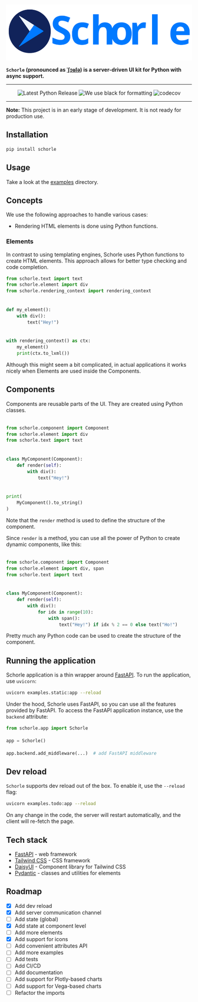 <p align="center">
    <img src="https://raw.githubusercontent.com/renardeinside/schorle/main/raw/with_text.svg" class="align-center" height="150" alt="logo" />
</p>

**`Schorle` (pronounced as [ˈʃɔʁlə](https://en.wikipedia.org/wiki/Schorle)) is a server-driven UI kit for Python with
async support.**

---

<p align="center">
    <a href="https://pypi.org/project/schorle/" style="text-decoration: none">
        <img src="https://img.shields.io/pypi/v/schorle?color=green&amp;style=for-the-badge" alt="Latest Python Release"/>
    </a>
    <img src="https://img.shields.io/badge/code%20style-black-000000.svg?style=for-the-badge" alt="We use black for formatting"/>
    <a href="https://codecov.io/gh/renardeinside/schorle"  style="text-decoration: none">
        <img src="https://img.shields.io/codecov/c/gh/renardeinside/schorle?style=for-the-badge"
             alt="codecov"/>
    </a>
</p>

---

**Note:** This project is in an early stage of development. It is not ready for production use.

## Installation

```bash
pip install schorle
```

## Usage

Take a look at the [examples](examples) directory.

## Concepts

We use the following approaches to handle various cases:

- Rendering HTML elements is done using Python functions.

### Elements

In contrast to using templating engines, Schorle uses Python functions to create HTML elements.
This approach allows for better type checking and code completion.

```python
from schorle.text import text
from schorle.element import div
from schorle.rendering_context import rendering_context


def my_element():
    with div():
        text("Hey!")


with rendering_context() as ctx:
    my_element()
    print(ctx.to_lxml())
```

Although this might seem a bit complicated, in actual applications it works nicely when Elements are used inside the
Components.

## Components

Components are reusable parts of the UI. They are created using Python classes.

```python

from schorle.component import Component
from schorle.element import div
from schorle.text import text


class MyComponent(Component):
    def render(self):
        with div():
            text("Hey!")


print(
    MyComponent().to_string()
)
```

Note that the `render` method is used to define the structure of the component.

Since `render` is a method, you can use all the power of Python to create dynamic components, like this:

```python

from schorle.component import Component
from schorle.element import div, span
from schorle.text import text


class MyComponent(Component):
    def render(self):
        with div():
            for idx in range(10):
                with span():
                    text("Hey!") if idx % 2 == 0 else text("Ho!")
```

Pretty much any Python code can be used to create the structure of the component.

## Running the application

Schorle application is a thin wrapper around [FastAPI](https://fastapi.tiangolo.com/). To run the application,
use `uvicorn`:

```bash
uvicorn examples.static:app --reload
```

Under the hood, Schorle uses FastAPI, so you can use all the features provided by FastAPI.
To access the FastAPI application instance, use the `backend` attribute:

```python
from schorle.app import Schorle

app = Schorle()

app.backend.add_middleware(...)  # add FastAPI middleware
```

## Dev reload

`Schorle` supports dev reload out of the box. To enable it, use the `--reload` flag:

```bash
uvicorn examples.todo:app --reload
```

On any change in the code, the server will restart automatically, and the client will re-fetch the page.

## Tech stack

- [FastAPI](https://fastapi.tiangolo.com/) - web framework
- [Tailwind CSS](https://tailwindcss.com/) - CSS framework
- [DaisyUI](https://daisyui.com/) - Component library for Tailwind CSS
- [Pydantic](https://docs.pydantic.dev/latest/) - classes and utilities for elements

## Roadmap

- [x] Add dev reload
- [x] Add server communication channel
- [ ] Add state (global)
- [x] Add state at component level
- [ ] Add more elements
- [x] Add support for icons
- [ ] Add convenient attributes API
- [ ] Add more examples
- [ ] Add tests
- [ ] Add CI/CD
- [ ] Add documentation
- [ ] Add support for Plotly-based charts
- [ ] Add support for Vega-based charts
- [ ] Refactor the imports